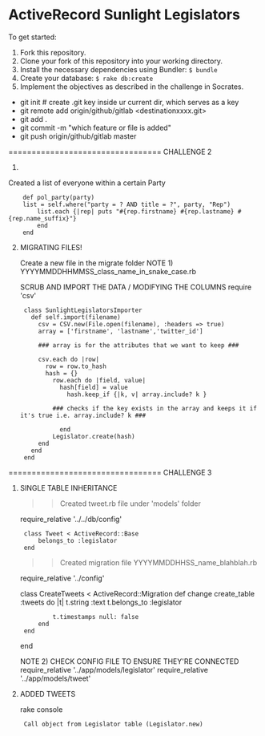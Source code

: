 ActiveRecord Sunlight Legislators
=================================

To get started:

1. Fork this repository.
2. Clone your fork of this repository into your working directory.
3. Install the necessary dependencies using Bundler: `$ bundle`
4. Create your database: `$ rake db:create`
5. Implement the objectives as described in the challenge in Socrates.


* git init # create .git key inside ur current dir, which serves as a key
* git remote add origin/github/gitlab <destinationxxxx.git>
* git add .
* git commit -m "which feature or file is added"
* git push origin/github/gitlab master

=================================
CHALLENGE 2

1) 

Created a list of everyone within a certain Party
		
		def pol_party(party)
		list = self.where("party = ? AND title = ?", party, "Rep")
			list.each {|rep| puts "#{rep.firstname} #{rep.lastname} #{rep.name_suffix}"}
			end
		end


2) MIGRATING FILES!

	Create a new file in the migrate folder
	NOTE 1) YYYYMMDDHHMMSS_class_name_in_snake_case.rb


   SCRUB AND IMPORT THE DATA / MODIFYING THE COLUMNS
		require 'csv'

		class SunlightLegislatorsImporter
		  def self.import(filename)
		    csv = CSV.new(File.open(filename), :headers => true)
		    array = ['firstname', 'lastname','twitter_id']

		    ### array is for the attributes that we want to keep ###

		    csv.each do |row|
		      row = row.to_hash
		      hash = {}
		        row.each do |field, value|
		          hash[field] = value
		            hash.keep_if {|k, v| array.include? k }

		        ### checks if the key exists in the array and keeps it if it's true i.e. array.include? k ###
		                
		          end
		        Legislator.create(hash)
		    end
		  end
		end




=================================
CHALLENGE 3

1) SINGLE TABLE INHERITANCE
	
	>> Created tweet.rb file under 'models' folder

	require_relative '../../db/config'

		class Tweet < ActiveRecord::Base
			belongs_to :legislator
		end

	>> Created migration file YYYYMMDDHHSS_name_blahblah.rb

	require_relative '../config'

	class CreateTweets < ActiveRecord::Migration
		def change
			create_table :tweets do |t|
				t.string :text
				t.belongs_to :legislator

				t.timestamps null: false
			end
		end
	end


	NOTE 2) CHECK CONFIG FILE TO ENSURE THEY'RE CONNECTED
		require_relative '../app/models/legislator'
		require_relative '../app/models/tweet'


2) ADDED TWEETS


	rake console

		Call object from Legislator table (Legislator.new)

